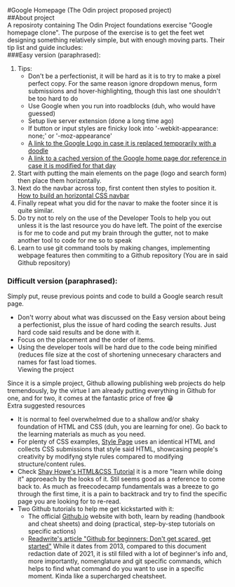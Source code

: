 #Google Homepage (The Odin project proposed project)  
##About project  
A reposiroty containing The Odin Project foundations exercise "Google homepage clone". The purpose of the exercise is to get the feet wet designing something relatively simple, but with enough moving parts. Their tip list and guide includes:  
###Easy version (paraphrased):  
1. Tips:
	* Don't be a perfectionist, it will be hard as it is to try to make a pixel perfect copy. For the same reason ignore dropdown menus, form submissions and hover-highlighting, though this last one shouldn't be too hard to do
	* Use Google when you run into roadblocks (duh, who would have guessed)
	* Setup live server extension (done a long time ago)
	* If button or input styles are finicky look into '-webkit-appearance: none;' or '-moz-appearance'
	* [A link to the Google Logo in case it is replaced temporarily with a doodle](https://www.google.com/images/branding/googlelogo/1x/googlelogo_color_272x92dp.png)
	* [A link to a cached version of the Google home page dor reference in case it is modified for that day](https://web.archive.org/web/20191130234759/https://www.google.com/)
1. Start with putting the main elements on the page (logo and search form) then place them horizontally.
1. Next do the navbar across top, first content then styles to position it. [How to build an horizontal CSS navbar](http://www.w3schools.com/css/css_navbar.asp)
1. Finally repeat what you did for the navar to make the footer since it is quite similar.
1. Do try not to rely on the use of the Developer Tools to help you out unless it is the last resource you do have left. The point of the exercise is for me to code and put my brain through the gutter, not to make another tool to code for me so to speak
1. Learn to use git command tools by making changes, implementing webpage features then commiting to a Github repository (You are in said Github repository)  
### Difficult version (paraphrased):
Simply put, reuse previous points and code to build a Google search result page.
* Don't worry about what was discussed on the Easy version about being a perfectionist, plus the issue of hard coding the search results. Just hard code said results and be done with it.
* Focus on the placement and the order of items.
* Using the developer tools will be hard due to the code being minified (reduces file size at the cost of shortening unnecesary characters and names for fast load tiomes.  
Viewing the project

Since it is a simple project, Github allowing publishing web projects do help tremendously, by the virtue I am already putting everything in Github for one, and for two, it comes at the fantastic price of free :grin:  
Extra suggested resources

* It is normal to feel overwhelmed due to a shallow and/or shaky foundation of HTML and CSS (duh, you are learning for one). Go back to the learning materials as much as you need.
* For plenty of CSS examples, [Style Page](https://stylestage.dev/) uses an identical HTML and collects CSS submissions that style said HTML, showcasing people's creativity by modifyng style rules compared to modifying structure/content rules.
* Check [Shay Howe's HTML&CSS Tutorial](https://learn.shayhowe.com/html-css/building-your-first-web-page/) it is a more "learn while doing it" approeach by the looks of it. Stil seems good as a reference to come back to. As much as freecodecamp fundamentals was a breeze to go through the first time, it is a pain to backtrack and try to find the specific page you are looking for to re-read.
* Two Github tutorials to help me get kickstarted with it:
	* The official [Github.io](https://try.github.io) website with both, learn by reading (handbook and cheat sheets) and doing (practical, step-by-step tutorials on specific actions)
	* [Readwrite's article "Github for beginners: Don't get scared, get started"](https://readwrite.com/2013/09/30/understanding-github-a-journey-for-beginners-part-1/) While it dates from 2013, compared to this document redaction date of 2021, it is stil filled with a lot of beginner's info and, more importantly, nomenglature and git specific commands, which helps to find what command do you want to use in a specific moment. Kinda like a supercharged cheatsheet.




